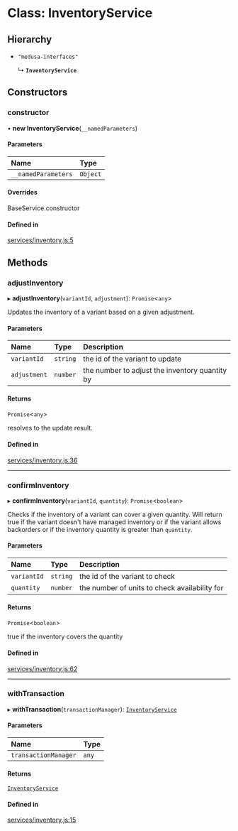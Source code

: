 # Class: InventoryService

## Hierarchy

- `"medusa-interfaces"`

  ↳ **`InventoryService`**

## Constructors

### constructor

• **new InventoryService**(`__namedParameters`)

#### Parameters

| Name | Type |
| :------ | :------ |
| `__namedParameters` | `Object` |

#### Overrides

BaseService.constructor

#### Defined in

[services/inventory.js:5](https://github.com/medusajs/medusa/blob/ae5c88b89/packages/medusa/src/services/inventory.js#L5)

## Methods

### adjustInventory

▸ **adjustInventory**(`variantId`, `adjustment`): `Promise`<`any`\>

Updates the inventory of a variant based on a given adjustment.

#### Parameters

| Name | Type | Description |
| :------ | :------ | :------ |
| `variantId` | `string` | the id of the variant to update |
| `adjustment` | `number` | the number to adjust the inventory quantity by |

#### Returns

`Promise`<`any`\>

resolves to the update result.

#### Defined in

[services/inventory.js:36](https://github.com/medusajs/medusa/blob/ae5c88b89/packages/medusa/src/services/inventory.js#L36)

___

### confirmInventory

▸ **confirmInventory**(`variantId`, `quantity`): `Promise`<`boolean`\>

Checks if the inventory of a variant can cover a given quantity. Will
return true if the variant doesn't have managed inventory or if the variant
allows backorders or if the inventory quantity is greater than `quantity`.

#### Parameters

| Name | Type | Description |
| :------ | :------ | :------ |
| `variantId` | `string` | the id of the variant to check |
| `quantity` | `number` | the number of units to check availability for |

#### Returns

`Promise`<`boolean`\>

true if the inventory covers the quantity

#### Defined in

[services/inventory.js:62](https://github.com/medusajs/medusa/blob/ae5c88b89/packages/medusa/src/services/inventory.js#L62)

___

### withTransaction

▸ **withTransaction**(`transactionManager`): [`InventoryService`](InventoryService.md)

#### Parameters

| Name | Type |
| :------ | :------ |
| `transactionManager` | `any` |

#### Returns

[`InventoryService`](InventoryService.md)

#### Defined in

[services/inventory.js:15](https://github.com/medusajs/medusa/blob/ae5c88b89/packages/medusa/src/services/inventory.js#L15)
